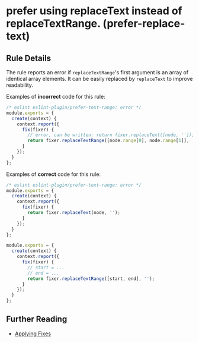 # prefer using replaceText instead of replaceTextRange. (prefer-replace-text)

## Rule Details

The rule reports an error if `replaceTextRange`'s first argument is an array of identical array elements. It can be easily replaced by `replaceText` to improve readability.

Examples of **incorrect** code for this rule:

```js
/* eslint eslint-plugin/prefer-text-range: error */
module.exports = {
  create(context) {
    context.report({
      fix(fixer) {
        // error, can be written: return fixer.replaceText([node, '']);
        return fixer.replaceTextRange([node.range[0], node.range[1]], '');
      }
    });
  }
};
```

Examples of **correct** code for this rule:

```js
/* eslint eslint-plugin/prefer-text-range: error */
module.exports = {
  create(context) {
    context.report({
      fix(fixer) {
        return fixer.replaceText(node, '');
      }
    });
  }
};

module.exports = {
  create(context) {
    context.report({
      fix(fixer) {
        // start = ...
        // end = ...
        return fixer.replaceTextRange([start, end], '');
      }
    });
  }
};
```

## Further Reading

* [Applying Fixes](https://eslint.org/docs/developer-guide/working-with-rules#applying-fixes)
